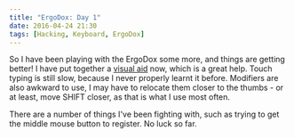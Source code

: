 ```yaml
---
title: "ErgoDox: Day 1"
date: 2016-04-24 21:30
tags: [Hacking, Keyboard, ErgoDox]
---
```


So I have been playing with the ErgoDox some more, and things are getting
better! I have put together a [visual aid][layout] now, which is a great help.
Touch typing is still slow, because I never properly learnt it before. Modifiers
are also awkward to use, I may have to relocate them closer to the thumbs - or
at least, move SHIFT closer, as that is what I use most often.

 [layout]: http://www.keyboard-layout-editor.com/#/gists/28f7eb305fdbff943613e1dc7aa9e82b
 
<!-- more -->

There are a number of things I've been fighting with, such as trying to get the
middle mouse button to register. No luck so far.
